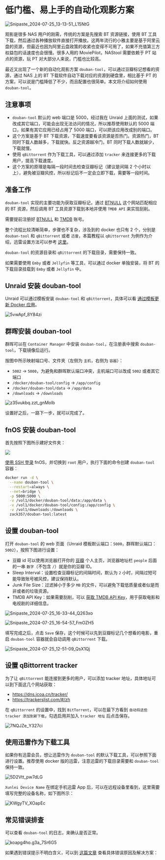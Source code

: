 # 低门槛、易上手的自动化观影方案

![Snipaste_2024-07-25_13-13-51_L15NtG](https://img-1255332810.cos.ap-chengdu.myqcloud.com/Snipaste_2024-07-25_13-13-51_L15NtG.jpg)

观影是很多 NAS 用户的刚需，传统的方案是先搜索 BT 资源链接，使用 BT 工具下载，然后通过各种播放软件直接打开播放。这两年流行的小雅主要是基于阿里云盘的资源，但最近也因为阿里云盘政策的收紧也变得不可用了，如果不充值第三方权益包的话速度也会很慢。很多人用的 MoviePilot，NAStool 需要依赖于 PT 站点的资源，玩 PT 对大部分人来说，门槛也比较高。

最近又出现了一个新的自动化观影方案 `douban-tool`，可以通过豆瓣标记想看的资源，通过 NAS 上的 BT 下载软件自动下载对应的资源到硬盘里，相比基于 PT 的方案，可以说是门槛降低了不少，而且配置也很简单。本文将介绍如何使用 `douban-tool`。

## 注意事项

- `douban-tool` 默认的 web 端口是 5000，经过我在 Unraid 上面的测试，如果改成其它端口，可能会出现无法访问的情况，所以推荐使用默认的 5000 端口，如果有其它应用已经占用了 5000 端口，可以把该应用改成别的端口。
- 这个方案是基于 BT 下载资源，下载速度要看该资源是否热门。资源热门，BT 同时下载人数越多，下载就快。反之资源越冷门，BT 同时下载人数就越少，下载就慢。
- 使用 `qBittorrent` 作为下载工具，可以通过添加 `tracker` 来连接更多的下载用户，提高下载速度。
- 这个方案的原理是每隔一段时间去检查豆瓣标记（建议是间隔 2 个小时以上），避免被豆瓣风控，所以标记后不一定会立即下载，需要等一段时间。

## 准备工作

`douban-tool` 实现的主要功能为获取豆瓣标记，通过 [BTNULL](https://www.btnull.org/) 这个网站匹配相应的 BT 资源，然后调用 BT 工具资源下载到本地并使用 `TMDB API` 来实现刮削。

需要提前注册好 [BTNULL](https://www.btnull.org/) 和 [TMDB](https://www.themoviedb.org/) 账号。

整个流程比较清晰简单，步骤也不复杂，涉及到的 docker 也只有 2 个，分别是 `douban-tool` 和 `qBittorrent` 或者 `迅雷`，本篇教程以 `qBittorrent` 为例作为介绍，迅雷设置方法可以参考 [这里](https://www.bilibili.com/read/cv35942028/?jump_opus=1)。

`douban-tool` 的资源目录和 `qBittorrent` 的下载目录，需要保持一致。

如果需要使用 `Emby` 或者 `Jellyfin` 等工具，可以通过 docker 单独安装，将 BT 的下载目录挂载到 `Emby` 或者 `Jellyfin` 中。

## Unraid 安装 douban-tool

Unraid 可以通过模板安装 `douban-tool` 和 `qBittorrent`，具体可以看 [通过模板更新 Docker 应用](/unraid/unraid_docker_template.md)。

![5vwApf_8Y84zi](https://img-1255332810.cos.ap-chengdu.myqcloud.com/5vwApf_8Y84zi.png)

## 群晖安装 douban-tool

群晖可以在 `Container Manager` 中安装 `douban-tool`，在注册表中搜索 `douban-tool`，下载镜像后运行。

按图中所示映射端口号、文件夹（左侧为 `主机`，右侧为 `容器`）：

- `5002` -> `5000`，为避免和群晖默认端口冲突，主机端口可以改成 `5002` 或者其它端口
- `/docker/douban-tool/config` -> `/app/config`
- `/docker/douban-tool/data` -> `/app/data`
- `/downloads` -> `/downloads`

![z35vukbq.zzt_gnMolb](https://img-1255332810.cos.ap-chengdu.myqcloud.com/z35vukbq.zzt_gnMolb.png)

设置好之后，一路下一步，就可以完成了。

## fnOS 安装 douban-tool

首先按照下图所示建好文件夹：

![](https://img.slarker.me/wiki/202409110032422.png)

[使用 SSH 登录](/fnos/ssh.md) fnOS，并切换到 `root` 用户，执行下面的命令创建 `douban-tool` 容器：

```sh
docker run -d \
  --name douban-tool \
  --restart=always \
  --net=bridge \
  -p 5000:5000 \
  -v /vol1/docker/douban-tool/data:/app/data \
  -v /vol1/docker/douban-tool/config:/app/config \
  -v /vol1/downloads:/downloads \
  zack357/douban-tool:latest
```

## 设置 douban-tool

打开 `douban-tool` 的 web 页面（Unraid 模板默认端口：`5000`，群晖默认端口：`5002`），按照下图进行设置：

- 豆瓣 id 可以使用浏览器打开你的 [豆瓣](https://www.douban.com/) 个人主页，浏览器地址栏 `people` 后面的一串 `数字`（不包含 `/`）就是你的豆瓣 ID。
- Sleep Interval：设置检查豆瓣标记的间隔时间，默认为 `2` 小时，间隔过短可能导致账号被风控，建议保持默认。
- Junk File Size：过滤掉小于多少 `MB` 的文件，可以避免下载低质量或者似是而非或者的垃圾资源。
- TMDB API Key：如果需要刮削，可以 [获取 TMDB API Key](https://www.themoviedb.org/settings/api)，用于获取电影和电视剧的详细信息。

![Snipaste_2024-07-25_16-33-44_Q263xo](https://img-1255332810.cos.ap-chengdu.myqcloud.com/Snipaste_2024-07-25_16-33-44_Q263xo.png)

![Snipaste_2024-07-25_16-54-57_FmOZH5](https://img-1255332810.cos.ap-chengdu.myqcloud.com/Snipaste_2024-07-25_16-54-57_FmOZH5.png)

填写完成之后，点击 `Save` 保存，这个时候可以先到豆瓣标记几个想看的电影，重启 `douban-tool` 容器就会自动调用 `qBittorrent` 下载。

![Snipaste_2024-07-25_12-51-09_QsX1Qj](https://img-1255332810.cos.ap-chengdu.myqcloud.com/Snipaste_2024-07-25_12-51-09_QsX1Qj.png)

## 设置 qBittorrent tracker

为了让 `qBittorrent` 能连接到更多的用户，可以添加 tracker 地址，具体地址可以到下面这几个网站获取：

- https://dns.icoa.cn/tracker/
- https://trackerslist.com/#/zh

在 `qBittorrent` 的设置中，找到 `BitTorrent`，可以在最下方看到 `自动将这些 tracker 添加到新下载`，勾选启用并加入 `tracker 地址` 后点击保存。

![7NQJZe_Y327ci](https://img-1255332810.cos.ap-chengdu.myqcloud.com/7NQJZe_Y327ci.png)

## 使用迅雷作为下载工具

如果你有迅雷会员，想让迅雷作为 `douban-tool` 的默认下载工具，可以参照下面进行设置。推荐使用 docker 版的迅雷，注意迅雷的下载目录需要和 `douban-tool` 保持一致。

![5D2Vtt_pw7dLG](https://img-1255332810.cos.ap-chengdu.myqcloud.com/5D2Vtt_pw7dLG.png)

`Xunlei Device Name` 在绑定手机迅雷 App 后，可以在远程设备里看到，这里需要填写完整的设备名称，如下图所示：

![KWgyTV_XOapEc](https://img-1255332810.cos.ap-chengdu.myqcloud.com/KWgyTV_XOapEc.png)

## 常见错误排查

可以查看 `douban-tool` 的日志，来确认是否正常。

![koapg4ho.g3a_7Sr6G5](https://img-1255332810.cos.ap-chengdu.myqcloud.com/koapg4ho.g3a_7Sr6G5.png)

如果遇到错误提示不明白含义，可以到 [这篇文章](https://www.bilibili.com/read/cv35942028/?jump_opus=1) 查看具体错误原因及解决方案：